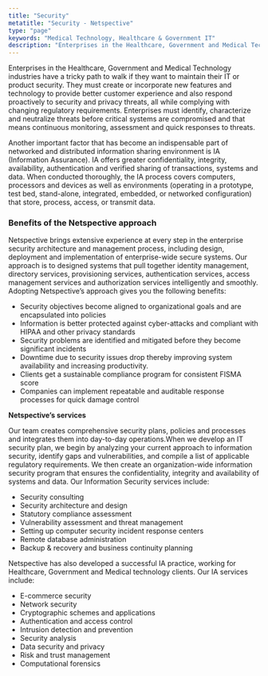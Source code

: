 ```yaml
---
title: "Security"
metatitle: "Security - Netspective"
type: "page"
keywords: "Medical Technology, Healthcare & Government IT"
description: "Enterprises in the Healthcare, Government and Medical Technology industries have a tricky path to walk if they want to maintain their IT or product security. They must create or incorporate new features and technology to provide better customer experience and also respond proactively to security and privacy threats, all while complying with changing regulatory requirements.hellip"
---
```

Enterprises in the Healthcare, Government and Medical Technology industries have a tricky path to walk if they want to maintain their IT or product security. They must create or incorporate new features and technology to provide better customer experience and also respond proactively to security and privacy threats, all while complying with changing regulatory requirements. Enterprises must identify, characterize and neutralize threats before critical systems are compromised and that means continuous monitoring, assessment and quick responses to threats.

Another important factor that has become an indispensable part of networked and distributed information sharing environment is IA (Information Assurance). IA offers greater confidentiality, integrity, availability, authentication and verified sharing of transactions, systems and data. When conducted thoroughly, the IA process covers computers, processors and devices as well as environments (operating in a prototype, test bed, stand-alone, integrated, embedded, or networked configuration) that store, process, access, or transmit data.

### Benefits of the Netspective approach

Netspective brings extensive experience at every step in the enterprise security architecture and management process, including design, deployment and implementation of enterprise-wide secure systems. Our approach is to designed systems that pull together identity management, directory services, provisioning services, authentication services, access management services and authorization services intelligently and smoothly. Adopting Netspective’s approach gives you the following benefits:

* Security objectives become aligned to organizational goals and are encapsulated into policies
* Information is better protected against cyber-attacks and compliant with HIPAA and other privacy standards
* Security problems are identified and mitigated before they become significant incidents
* Downtime due to security issues drop thereby improving system availability and increasing productivity.
* Clients get a sustainable compliance program for consistent FISMA score
* Companies can implement repeatable and auditable response processes for quick damage control

**Netspective’s services**

Our team creates comprehensive security plans, policies and processes and integrates them into day-to-day operations.When we develop an IT security plan, we begin by analyzing your current approach to information security, identify gaps and vulnerabilities, and compile a list of applicable regulatory requirements. We then create an organization-wide information security program that ensures the confidentiality, integrity and availability of systems and data. Our Information Security services include:

* Security consulting
* Security architecture and design
* Statutory compliance assessment
* Vulnerability assessment and threat management
* Setting up computer security incident response centers
* Remote database administration
* Backup & recovery and business continuity planning

Netspective has also developed a successful IA practice, working for Healthcare, Government and Medical technology clients. Our IA services include:

* E-commerce security
* Network security
* Cryptographic schemes and applications
* Authentication and access control
* Intrusion detection and prevention
* Security analysis
* Data security and privacy
* Risk and trust management
* Computational forensics